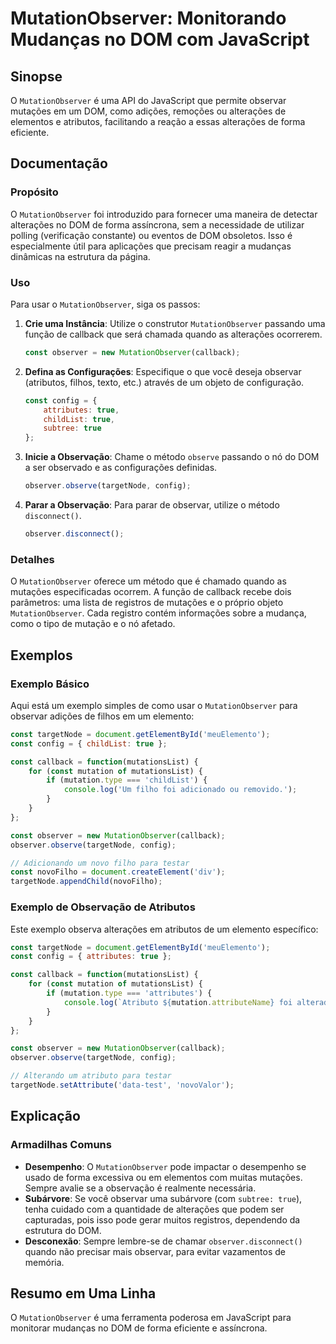 <!--
Meta Description: # MutationObserver: Monitorando Mudanças no DOM com JavaScript ## Sinopse O `MutationObserver` é uma API do JavaScript que permite observar mutações e...
Meta Keywords: mutationobserver, const, javascript, para, uma
-->

# MutationObserver: Monitorando Mudanças no DOM com JavaScript

## Sinopse
O `MutationObserver` é uma API do JavaScript que permite observar mutações em um DOM, como adições, remoções ou alterações de elementos e atributos, facilitando a reação a essas alterações de forma eficiente.

## Documentação
### Propósito
O `MutationObserver` foi introduzido para fornecer uma maneira de detectar alterações no DOM de forma assíncrona, sem a necessidade de utilizar polling (verificação constante) ou eventos de DOM obsoletos. Isso é especialmente útil para aplicações que precisam reagir a mudanças dinâmicas na estrutura da página.

### Uso
Para usar o `MutationObserver`, siga os passos:

1. **Crie uma Instância**: Utilize o construtor `MutationObserver` passando uma função de callback que será chamada quando as alterações ocorrerem.
   
   ```javascript
   const observer = new MutationObserver(callback);
   ```

2. **Defina as Configurações**: Especifique o que você deseja observar (atributos, filhos, texto, etc.) através de um objeto de configuração.

   ```javascript
   const config = {
       attributes: true,
       childList: true,
       subtree: true
   };
   ```

3. **Inicie a Observação**: Chame o método `observe` passando o nó do DOM a ser observado e as configurações definidas.

   ```javascript
   observer.observe(targetNode, config);
   ```

4. **Parar a Observação**: Para parar de observar, utilize o método `disconnect()`.

   ```javascript
   observer.disconnect();
   ```

### Detalhes
O `MutationObserver` oferece um método que é chamado quando as mutações especificadas ocorrem. A função de callback recebe dois parâmetros: uma lista de registros de mutações e o próprio objeto `MutationObserver`. Cada registro contém informações sobre a mudança, como o tipo de mutação e o nó afetado.

## Exemplos
### Exemplo Básico
Aqui está um exemplo simples de como usar o `MutationObserver` para observar adições de filhos em um elemento:

```javascript
const targetNode = document.getElementById('meuElemento');
const config = { childList: true };

const callback = function(mutationsList) {
    for (const mutation of mutationsList) {
        if (mutation.type === 'childList') {
            console.log('Um filho foi adicionado ou removido.');
        }
    }
};

const observer = new MutationObserver(callback);
observer.observe(targetNode, config);

// Adicionando um novo filho para testar
const novoFilho = document.createElement('div');
targetNode.appendChild(novoFilho);
```

### Exemplo de Observação de Atributos
Este exemplo observa alterações em atributos de um elemento específico:

```javascript
const targetNode = document.getElementById('meuElemento');
const config = { attributes: true };

const callback = function(mutationsList) {
    for (const mutation of mutationsList) {
        if (mutation.type === 'attributes') {
            console.log(`Atributo ${mutation.attributeName} foi alterado.`);
        }
    }
};

const observer = new MutationObserver(callback);
observer.observe(targetNode, config);

// Alterando um atributo para testar
targetNode.setAttribute('data-test', 'novoValor');
```

## Explicação
### Armadilhas Comuns
- **Desempenho**: O `MutationObserver` pode impactar o desempenho se usado de forma excessiva ou em elementos com muitas mutações. Sempre avalie se a observação é realmente necessária.
- **Subárvore**: Se você observar uma subárvore (com `subtree: true`), tenha cuidado com a quantidade de alterações que podem ser capturadas, pois isso pode gerar muitos registros, dependendo da estrutura do DOM.
- **Desconexão**: Sempre lembre-se de chamar `observer.disconnect()` quando não precisar mais observar, para evitar vazamentos de memória.

## Resumo em Uma Linha
O `MutationObserver` é uma ferramenta poderosa em JavaScript para monitorar mudanças no DOM de forma eficiente e assíncrona.